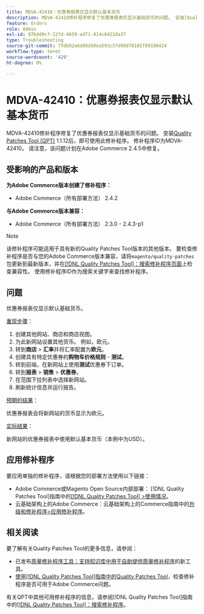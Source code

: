 ```yaml
---
title: MDVA-42410：优惠券报表仅显示默认基本货币
description: MDVA-42410修补程序修复了优惠券报表仅显示基础货币的问题。 安装[Quality Patches Tool (QPT)](https://experienceleague.adobe.com/en/docs/commerce-operations/tools/quality-patches-tool/quality-patches-tool-to-self-serve-quality-patches) 1.1.12后，即可使用此修补程序。 修补程序ID为MDVA-42410。 请注意，该问题计划在Adobe Commerce 2.4.5中修复。
feature: Orders
role: Admin
exl-id: 97b4d9cf-12fd-4659-ad71-914c8422da37
type: Troubleshooting
source-git-commit: 7fdb02a6d89d50ea593c5fd99d78101f89198424
workflow-type: tm+mt
source-wordcount: '429'
ht-degree: 0%

---
```


# MDVA-42410：优惠券报表仅显示默认基本货币

MDVA-42410修补程序修复了优惠券报表仅显示基础货币的问题。 安装[Quality Patches Tool (QPT)](https://experienceleague.adobe.com/en/docs/commerce-operations/tools/quality-patches-tool/quality-patches-tool-to-self-serve-quality-patches) 1.1.12后，即可使用此修补程序。 修补程序ID为MDVA-42410。 请注意，该问题计划在Adobe Commerce 2.4.5中修复。

## 受影响的产品和版本

**为Adobe Commerce版本创建了修补程序：**

* Adobe Commerce（所有部署方法） 2.4.2

**与Adobe Commerce版本兼容：**

* Adobe Commerce（所有部署方法） 2.3.0 - 2.4.3-p1

>[!NOTE]
>
>该修补程序可能适用于具有新的Quality Patches Tool版本的其他版本。 要检查修补程序是否与您的Adobe Commerce版本兼容，请将`magento/quality-patches`包更新到最新版本，并在[[!DNL Quality Patches Tool]：搜索修补程序页面](https://experienceleague.adobe.com/en/docs/commerce-operations/tools/quality-patches-tool/quality-patches-tool-to-self-serve-quality-patches)上检查兼容性。 使用修补程序ID作为搜索关键字来查找修补程序。

## 问题

优惠券报表仅显示默认基础货币。

<u>重现步骤</u>：

1. 创建其他网站、商店和商店视图。
1. 为此新网站设置其他货币。 例如，欧元。
1. 转到&#x200B;**商店** > **汇率**&#x200B;并将汇率配置为&#x200B;**欧元**。
1. 创建具有特定优惠券的&#x200B;**购物车价格规则** - **测试**。
1. 转到前端，在新网站上使用&#x200B;**测试**&#x200B;优惠券下订单。
1. 转到&#x200B;**报表** > **销售** > **优惠券**。
1. 在范围下拉列表中选择新网站。
1. 刷新统计信息并运行报告。

<u>预期的结果</u>：

优惠券报表会将新网站的货币显示为欧元。

<u>实际结果</u>：

新网站的优惠券报表中使用默认基本货币（本例中为USD）。

## 应用修补程序

要应用单独的修补程序，请根据您的部署方法使用以下链接：

* Adobe Commerce或Magento Open Source内部部署： [!DNL Quality Patches Tool]指南中的[[!DNL Quality Patches Tool] >使用情况](/help/tools/quality-patches-tool/usage.md)。
* 云基础架构上的Adobe Commerce：云基础架构上的Commerce指南中的[升级和修补程序>应用修补程序](https://experienceleague.adobe.com/docs/commerce-cloud-service/user-guide/develop/upgrade/apply-patches.html)。

## 相关阅读

要了解有关Quality Patches Tool的更多信息，请参阅：

* 已发布[质量修补程序工具：支持知识库中用于自助提供质量修补程序](https://experienceleague.adobe.com/en/docs/commerce-operations/tools/quality-patches-tool/quality-patches-tool-to-self-serve-quality-patches)的新工具。
* [使用[!DNL Quality Patches Tool]指南中的Quality Patches Tool](/help/tools/quality-patches-tool/patches-available-in-qpt/check-patch-for-magento-issue-with-magento-quality-patches.md)，检查修补程序是否可用于Adobe Commerce问题。

有关QPT中其他可用修补程序的信息，请参阅[!DNL Quality Patches Tool]指南中的[[!DNL Quality Patches Tool]：搜索修补程序](https://experienceleague.adobe.com/tools/commerce-quality-patches/index.html)。
